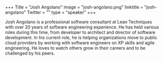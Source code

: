 +++
Title = "Josh Angolano"
image = "josh-angolano.png"
linktitle = "josh-angolano"
Twitter = ""
type = "speaker"
+++

Josh Angolano is a professional software consultant at Lean Techniques with over 20 years of software engineering experience. He has held various roles during this time, from developer to architect and director of software development.
In his current role, he is helping organizations move to public cloud providers by working with software engineers on XP skills and agile engineering. He loves to watch others grow in their careers and to be challenged by his peers.
